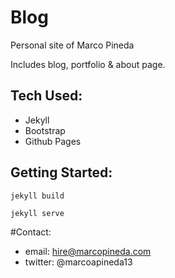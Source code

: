 # Blog

Personal site of Marco Pineda

Includes blog, portfolio & about page.

## Tech Used:
* Jekyll
* Bootstrap
* Github Pages

## Getting Started:

```
jekyll build

jekyll serve
```


#Contact:

* email: hire@marcopineda.com
* twitter: @marcoapineda13
